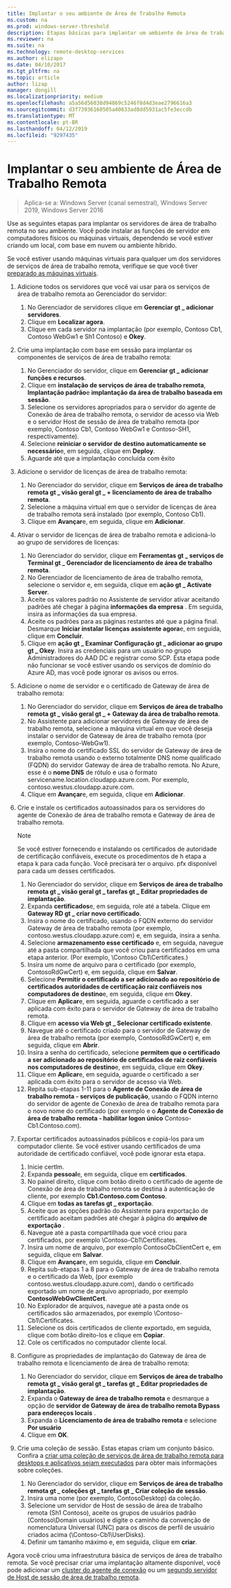 ```yaml
---
title: Implantar o seu ambiente de Área de Trabalho Remota
ms.custom: na
ms.prod: windows-server-threshold
description: Etapas básicas para implantar um ambiente de área de trabalho remota.
ms.reviewer: na
ms.suite: na
ms.technology: remote-desktop-services
ms.author: elizapo
ms.date: 04/10/2017
ms.tgt_pltfrm: na
ms.topic: article
author: lizap
manager: dongill
ms.localizationpriority: medium
ms.openlocfilehash: a5a56d56038d94869c5246f8d4d3eae2796616a3
ms.sourcegitcommit: d3f73936160505a40633ad8dd5931ac5fe3eccdb
ms.translationtype: MT
ms.contentlocale: pt-BR
ms.lasthandoff: 04/12/2019
ms.locfileid: "9297435"
---
```

# Implantar o seu ambiente de Área de Trabalho Remota

>Aplica-se a: Windows Server (canal semestral), Windows Server 2019, Windows Server 2016

Use as seguintes etapas para implantar os servidores de área de trabalho remota no seu ambiente. Você pode instalar as funções de servidor em computadores físicos ou máquinas virtuais, dependendo se você estiver criando um local, com base em nuvem ou ambiente híbrido. 

Se você estiver usando máquinas virtuais para qualquer um dos servidores de serviços de área de trabalho remota, verifique se que você tiver [preparado as máquinas virtuais](rds-prepare-vms.md).
  
  
1.  Adicione todos os servidores que você vai usar para os serviços de área de trabalho remota ao Gerenciador do servidor:  
    1.  No Gerenciador de servidores clique em **Gerenciar gt _ adicionar servidores**.  
    2.  Clique em **Localizar agora**.  
    3.  Clique em cada servidor na implantação (por exemplo, Contoso Cb1, Contoso WebGw1 e Sh1 Contoso) e **Okey**.  
2.  Crie uma implantação com base em sessão para implantar os componentes de serviços de área de trabalho remota:  
    1.  No Gerenciador do servidor, clique em **Gerenciar gt _ adicionar funções e recursos**.  
    2.  Clique em **instalação de serviços de área de trabalho remota**, **Implantação padrão**e **implantação da área de trabalho baseada em sessão**.  
    3.  Selecione os servidores apropriados para o servidor do agente de Conexão de área de trabalho remota, o servidor de acesso via Web e o servidor Host de sessão de área de trabalho remota (por exemplo, Contoso Cb1, Contoso WebGw1 e Contoso-SH1, respectivamente).  
    4.  Selecione **reiniciar o servidor de destino automaticamente se necessário**e, em seguida, clique em **Deploy**.  
    5.  Aguarde até que a implantação concluída com êxito  
3.  Adicione o servidor de licenças de área de trabalho remota:  
    1.  No Gerenciador do servidor, clique em **Serviços de área de trabalho remota gt _ visão geral gt _ + licenciamento de área de trabalho remota**.  
    2.  Selecione a máquina virtual em que o servidor de licenças de área de trabalho remota será instalado (por exemplo, Contoso Cb1).  
    3.  Clique em **Avançar**e, em seguida, clique em **Adicionar**.  
4.  Ativar o servidor de licenças de área de trabalho remota e adicioná-lo ao grupo de servidores de licenças:  
    1.  No Gerenciador do servidor, clique em **Ferramentas gt _ serviços de Terminal gt _ Gerenciador de licenciamento de área de trabalho remota**.  
    2.  No Gerenciador de licenciamento de área de trabalho remota, selecione o servidor e, em seguida, clique em **ação gt _ Activate Server**.  
    3.  Aceite os valores padrão no Assistente de servidor ativar aceitando padrões até chegar à página **informações da empresa** . Em seguida, insira as informações da sua empresa.  
    4.  Aceite os padrões para as páginas restantes até que a página final. Desmarque **Iniciar instalar licenças assistente agora**e, em seguida, clique em **Concluir**.  
    5.  Clique em **ação gt _ Examinar Configuração gt _ adicionar ao grupo gt _ Okey**. Insira as credenciais para um usuário no grupo Administradores do AAD DC e registrar como SCP. Esta etapa pode não funcionar se você estiver usando os serviços de domínio do Azure AD, mas você pode ignorar os avisos ou erros.  
5.  Adicione o nome de servidor e o certificado de Gateway de área de trabalho remota:  
    1.  No Gerenciador do servidor, clique em **Serviços de área de trabalho remota gt _ visão geral gt _ + Gateway da área de trabalho remota**.  
    2.  No Assistente para adicionar servidores de Gateway de área de trabalho remota, selecione a máquina virtual em que você deseja instalar o servidor de Gateway de área de trabalho remota (por exemplo, Contoso-WebGw1).  
    3.  Insira o nome do certificado SSL do servidor de Gateway de área de trabalho remota usando o externo totalmente DNS nome qualificado (FQDN) do servidor Gateway de área de trabalho remota. No Azure, esse é o **nome DNS** de rótulo e usa o formato servicename.location.cloudapp.azure.com. Por exemplo, contoso.westus.cloudapp.azure.com.  
    4.  Clique em **Avançar**e, em seguida, clique em **Adicionar**.
6.  Crie e instale os certificados autoassinados para os servidores do agente de Conexão de área de trabalho remota e Gateway de área de trabalho remota.

       > [!NOTE]
       > Se você estiver fornecendo e instalando os certificados de autoridade de certificação confiáveis, execute os procedimentos de h etapa a etapa k para cada função. Você precisará ter o arquivo. pfx disponível para cada um desses certificados.
       
    1.  No Gerenciador do servidor, clique em **Serviços de área de trabalho remota gt _ visão geral gt _ tarefas gt _ Editar propriedades de implantação**.  
    2.  Expanda **certificados**e, em seguida, role até a tabela. Clique em **Gateway RD gt _ criar novo certificado**.  
    3.  Insira o nome do certificado, usando o FQDN externo do servidor Gateway de área de trabalho remota (por exemplo, contoso.westus.cloudapp.azure.com) e, em seguida, insira a senha.  
    4.  Selecione **armazenamento esse certificado** e, em seguida, navegue até a pasta compartilhada que você criou para certificados em uma etapa anterior. (Por exemplo, \Contoso Cb1\Certificates.)  
    5.  Insira um nome de arquivo para o certificado (por exemplo, ContosoRdGwCert) e, em seguida, clique em **Salvar**.  
    6.  Selecione **Permitir o certificado a ser adicionado ao repositório de certificados autoridades de certificação raiz confiáveis nos computadores de destino**e, em seguida, clique em **Okey**.  
    7.  Clique em **Aplicar**e, em seguida, aguarde o certificado a ser aplicada com êxito para o servidor de Gateway de área de trabalho remota.  
    8.  Clique em **acesso via Web gt _ Selecionar certificado existente**.  
    9.  Navegue até o certificado criado para o servidor de Gateway de área de trabalho remota (por exemplo, ContosoRdGwCert) e, em seguida, clique em **Abrir**.  
    10. Insira a senha do certificado, selecione **permitem que o certificado a ser adicionado ao repositório de certificados de raiz confiáveis nos computadores de destino**e, em seguida, clique em **Okey**.  
    11. Clique em **Aplicar**e, em seguida, aguarde o certificado a ser aplicada com êxito para o servidor de acesso via Web.  
    12. Repita sub-etapas 1-11 para o **Agente de Conexão de área de trabalho remota - serviços de publicação**, usando o FQDN interno do servidor de agente de Conexão de área de trabalho remota para o novo nome do certificado (por exemplo e o **Agente de Conexão de área de trabalho remota - habilitar logon único** Contoso-Cb1.Contoso.com).  
7.  Exportar certificados autoassinados públicos e copiá-los para um computador cliente. Se você estiver usando certificados de uma autoridade de certificado confiável, você pode ignorar esta etapa.  
    1.  Inicie certlm.  
    2.  Expanda **pessoal**e, em seguida, clique em **certificados**.  
    3.  No painel direito, clique com botão direito o certificado de agente de Conexão de área de trabalho remota se destina à autenticação de cliente, por exemplo **Cb1.Contoso.com Contoso**.  
    4.  Clique em **todas as tarefas gt _ exportação**.  
    5.  Aceite que as opções padrão do Assistente para exportação de certificado aceitam padrões até chegar à página do **arquivo de exportação** .  
    6.  Navegue até a pasta compartilhada que você criou para certificados, por exemplo \Contoso-Cb1\Certificates.  
    7.  Insira um nome de arquivo, por exemplo ContosoCbClientCert e, em seguida, clique em **Salvar**.  
    8.  Clique em **Avançar**e, em seguida, clique em **Concluir**.  
    9.  Repita sub-etapas 1 a 8 para o Gateway de área de trabalho remota e o certificado da Web, (por exemplo contoso.westus.cloudapp.azure.com), dando o certificado exportado um nome de arquivo apropriado, por exemplo **ContosoWebGwClientCert**.  
    10. No Explorador de arquivos, navegue até a pasta onde os certificados são armazenados, por exemplo \Contoso-Cb1\Certificates.  
    11. Selecione os dois certificados de cliente exportado, em seguida, clique com botão direito-los e clique em **Copiar**.  
    12. Cole os certificados no computador cliente local.  
8.  Configure as propriedades de implantação do Gateway de área de trabalho remota e licenciamento de área de trabalho remota:  
    1.  No Gerenciador do servidor, clique em **Serviços de área de trabalho remota gt _ visão geral gt _ tarefas gt _ Editar propriedades de implantação**.  
    2.  Expanda o **Gateway de área de trabalho remota** e desmarque a opção de **servidor de Gateway de área de trabalho remota Bypass para endereços locais** .  
    3.  Expanda o **Licenciamento de área de trabalho remota** e selecione **Por usuário**  
    4.  Clique em **OK**.  
10. Crie uma coleção de sessão. Estas etapas criam um conjunto básico. Confira a [criar uma coleção de serviços de área de trabalho remota para desktops e aplicativos sejam executados](rds-create-collection.md) para obter mais informações sobre coleções.
 
    1.  No Gerenciador do servidor, clique em **Serviços de área de trabalho remota gt _ coleções gt _ tarefas gt _ Criar coleção de sessão**.  
    2.  Insira uma nome (por exemplo, ContosoDesktop) da coleção.  
    3.  Selecione um servidor de Host de sessão de área de trabalho remota (Sh1 Contoso), aceite os grupos de usuários padrão (Contoso\Domain usuários) e digite o caminho da convenção de nomenclatura Universal (UNC) para os discos de perfil de usuário criados acima (\Contoso-Cb1\UserDisks).  
    4.  Definir um tamanho máximo e, em seguida, clique em **criar**.  
  

Agora você criou uma infraestrutura básica de serviços de área de trabalho remota. Se você precisar criar uma implantação altamente disponível, você pode adicionar um [cluster do agente de conexão](rds-connection-broker-cluster.md) ou um [segundo servidor de Host de sessão de área de trabalho remota](rds-scale-rdsh-farm.md).

